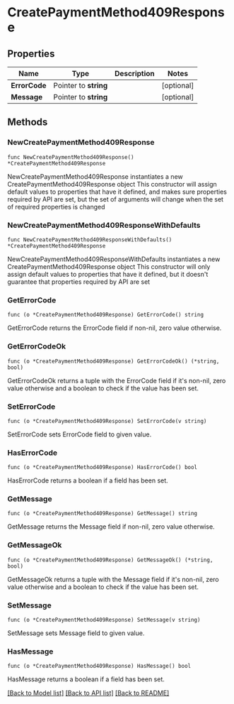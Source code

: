 # CreatePaymentMethod409Response

## Properties

Name | Type | Description | Notes
------------ | ------------- | ------------- | -------------
**ErrorCode** | Pointer to **string** |  | [optional] 
**Message** | Pointer to **string** |  | [optional] 

## Methods

### NewCreatePaymentMethod409Response

`func NewCreatePaymentMethod409Response() *CreatePaymentMethod409Response`

NewCreatePaymentMethod409Response instantiates a new CreatePaymentMethod409Response object
This constructor will assign default values to properties that have it defined,
and makes sure properties required by API are set, but the set of arguments
will change when the set of required properties is changed

### NewCreatePaymentMethod409ResponseWithDefaults

`func NewCreatePaymentMethod409ResponseWithDefaults() *CreatePaymentMethod409Response`

NewCreatePaymentMethod409ResponseWithDefaults instantiates a new CreatePaymentMethod409Response object
This constructor will only assign default values to properties that have it defined,
but it doesn't guarantee that properties required by API are set

### GetErrorCode

`func (o *CreatePaymentMethod409Response) GetErrorCode() string`

GetErrorCode returns the ErrorCode field if non-nil, zero value otherwise.

### GetErrorCodeOk

`func (o *CreatePaymentMethod409Response) GetErrorCodeOk() (*string, bool)`

GetErrorCodeOk returns a tuple with the ErrorCode field if it's non-nil, zero value otherwise
and a boolean to check if the value has been set.

### SetErrorCode

`func (o *CreatePaymentMethod409Response) SetErrorCode(v string)`

SetErrorCode sets ErrorCode field to given value.

### HasErrorCode

`func (o *CreatePaymentMethod409Response) HasErrorCode() bool`

HasErrorCode returns a boolean if a field has been set.

### GetMessage

`func (o *CreatePaymentMethod409Response) GetMessage() string`

GetMessage returns the Message field if non-nil, zero value otherwise.

### GetMessageOk

`func (o *CreatePaymentMethod409Response) GetMessageOk() (*string, bool)`

GetMessageOk returns a tuple with the Message field if it's non-nil, zero value otherwise
and a boolean to check if the value has been set.

### SetMessage

`func (o *CreatePaymentMethod409Response) SetMessage(v string)`

SetMessage sets Message field to given value.

### HasMessage

`func (o *CreatePaymentMethod409Response) HasMessage() bool`

HasMessage returns a boolean if a field has been set.


[[Back to Model list]](../README.md#documentation-for-models) [[Back to API list]](../README.md#documentation-for-api-endpoints) [[Back to README]](../README.md)


